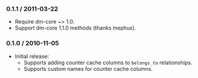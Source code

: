 ### 0.1.1 / 2011-03-22

* Require dm-core ~> 1.0.
* Support dm-core 1.1.0 methods (thanks mephux).

### 0.1.0 / 2010-11-05

* Initial release:
  * Supports adding counter cache columns to `belongs_to` relationships.
  * Supports custom names for counter cache columns.

